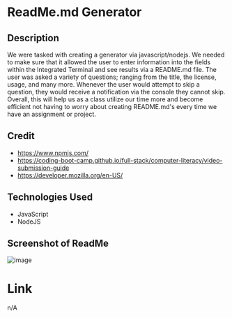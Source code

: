 # ReadMe.md Generator

## Description 
We were tasked with creating a generator via javascript/nodejs. We needed to make sure that it allowed the user to enter information into the fields within the Integrated Terminal and see results via a README.md file. The user was asked a variety of questions; ranging from the title, the license, usage, and many more. Whenever the user would attempt to skip a question, they would receive a notification via the console they cannot skip. Overall, this will help us as a class utilize our time more and become efficient not having to worry about creating README.md's every time we have an assignment or project.

## Credit 
- https://www.npmjs.com/
- https://coding-boot-camp.github.io/full-stack/computer-literacy/video-submission-guide
- https://developer.mozilla.org/en-US/

## Technologies Used 
- JavaScript
- NodeJS

## Screenshot of ReadMe
![image](https://github.com/CCh4se/challenge-9/assets/127711552/7d090728-fbb6-46f8-a351-1e4c1076f6cf)
# Link 
n/A
